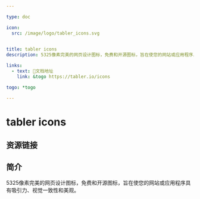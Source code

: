 ```yaml
---

type: doc

icon:
  src: /image/logo/tabler_icons.svg
  

title: tabler icons
description: 5325像素完美的网页设计图标，免费和开源图标，旨在使您的网站或应用程序具有吸引力、视觉一致性和美观。

links:
  - text: 📖文档地址
    link: &togo https://tabler.io/icons

togo: *togo

---
```


<ShowLogo />

# tabler icons

<ShowBreadcrumb />

## 资源链接

<ShowLinks />

## 简介

5325像素完美的网页设计图标，免费和开源图标，旨在使您的网站或应用程序具有吸引力、视觉一致性和美观。